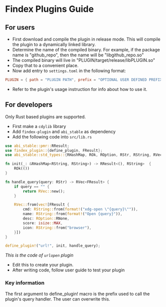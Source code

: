 # Findex Plugins Guide

## For users
- First download and compile the plugin in release mode. This will compile the plugin to a dynamically linked library.
- Determine the name of the compiled binary. For example, if the package name is "github_repo", then the name will be "libgithub_repo.so"
- The compiled binary will live in "PLUGIN/target/release/libPLUGIN.so"
- Copy that to a convenient place. 
- Now add entry to `settings.toml` in the following format:
```toml
PLUGIN = { path = "PLUGIN PATH", prefix = "OPTIONAL USER DEFINED PREFIX", config = {} }
```
- Refer to the plugin's usage instruction for info about how to use it.

## For developers

Only Rust based plugins are supported.

- First make a `cdylib` library
- Add `findex-plugin` and `abi_stable` as dependency
- Add the following code into `src/lib.rs`
```rust
use abi_stable::pmr::RResult;
use findex_plugin::{define_plugin, FResult};
use abi_stable::std_types::{RHashMap, ROk, ROption, RStr, RString, RVec};

fn init(_: &RHashMap<RString, RString>) -> RResult<(), RString>  {
    ROk(())
}

fn handle_query(query: RStr) -> RVec<FResult> {
    if query == "" {
        return RVec::new();
    }

    RVec::from(vec![FResult {
        cmd: RString::from(format!("xdg-open \"{query}\"")),
        name: RString::from(format!("Open {query}")),
        desc: ROption::RNone,
        score: isize::MAX,
        icon: RString::from("browser"),
    }])
}

define_plugin!("url!", init, handle_query);
```
*This is the code of `urlopen` plugin*
- Edit this to create your plugin.
- After writing code, follow user guide to test your plugin

### Key information
The first argument to define_plugin! macro is the prefix used to call the plugin's query handler. The user can overwrite this.
